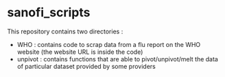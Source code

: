 # sanofi_scripts

This repository contains two directories :
  - WHO : contains code to scrap data from a flu report on the WHO website (the website URL is inside the code)
  - unpivot : contains functions that are able to pivot/unpivot/melt the data of particular dataset provided by some providers
